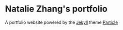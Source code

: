 # Natalie Zhang's portfolio

A portfolio website powered by the [Jekyll](http://jekyllrb.com) theme [Particle](https://github.com/nrandecker/particle)
